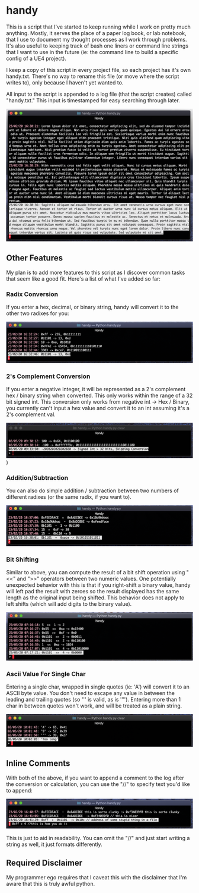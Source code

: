 # handy
This is a script that I've started to keep running while I work on pretty much anything. Mostly, it serves the place of a paper log book, or lab notebook, that I use to document my thought processes as I work through problems. It's also useful to keeping track of bash one liners or command line strings that I want to use in the future (ie: the command line to build a specific config of a UE4 project). 

I keep a copy of this script in every project file, so each project has it's own handy.txt. There's no way to rename this file (or move where the script writes to), only because I haven't yet wanted to.

All input to the script is appended to a log file (that the script creates) called "handy.txt." This input is timestamped for easy searching through later. 

![screenshot showing how it handles entering basic text strings](https://github.com/khalladay/handy/blob/master/example_images/text_example.png?raw=true)

## Other Features
My plan is to add more features to this script as I discover common tasks that seem like a good fit. Here's a list of what I've added so far:

### Radix Conversion
If you enter a hex, decimal, or binary string, handy will convert it to the other two radixes for you: 

![screenshot showing how radix conversion works](https://github.com/khalladay/handy/blob/master/example_images/radix_conversion.png?raw=true)

### 2's Complement Conversion
If you enter a negative integer, it will be represented as a 2's complement hex / binary string when converted. This only works within the range of a 32 bit signed int. This conversion only works from negative int -> Hex / Binary, you currently can't input a hex value and convert it to an int assuming it's a 2's complement val. 

![screenshot showing how converting a negative int to 2's complement hex/bin strings works](https://github.com/khalladay/handy/blob/master/example_images/negative_int.png?raw=true))

### Addition/Subtraction
You can also do simple addition / subtraction between two numbers of different radixes (or the same radix, if you want to).

![screenshot showing how addition and subtraction works](https://github.com/khalladay/handy/blob/master/example_images/add_subtract.png?raw=true)

### Bit Shifting
Similar to above, you can compute the result of a bit shift operation using "<<" and ">>" operators between two numeric values. One potentially unexpected behavior with this is that if you right-shift a binary value, handy will left pad the result with zeroes so the result displayed has the same length as the original input being shifted. This behavior does not apply to left shifts (which will add digits to the binary value). 

![screenshot showing how bit shifting works](https://github.com/khalladay/handy/blob/master/example_images/bit_shift.png?raw=true)

### Ascii Value For Single Char
Entering a single char, wrapped in single quotes (ie: 'A') will convert it to an ASCII byte value. You don't need to escape any value in between the leading and trailing quotes (so ''' is valid, as is '"'). Entering more than 1 char in between quotes won't work, and will be treated as a plain string. 

![screenshot showing how to get the ascii value for a char](https://github.com/khalladay/handy/blob/master/example_images/char_value.png?raw=true)

## Inline Comments
With both of the above, if you want to append a comment to the log after the conversion or calculation, you can use the "//" to specify text you'd like to append: 

![screenshot showing how to add comments to an input string](https://github.com/khalladay/handy/blob/master/example_images/appending_comments.png?raw=true)

This is just to aid in readability. You can omit the "//" and just start writing a string as well, it just formats differently.

## Required Disclaimer
My programmer ego requires that I caveat this with the disclaimer that I'm aware that this is truly awful python. 
